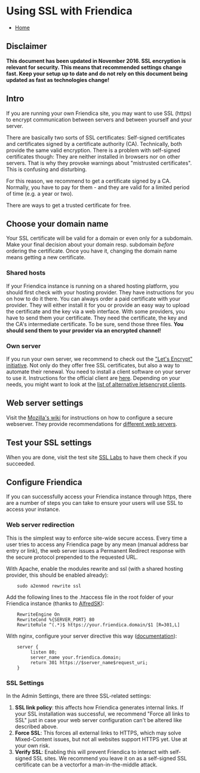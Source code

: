 Using SSL with Friendica
=====================================

* [Home](help)

## Disclaimer

**This document has been updated in November 2016.
SSL encryption is relevant for security.
This means that recommended settings change fast.
Keep your setup up to date and do not rely on this document being updated as fast as technologies change!**

## Intro

If you are running your own Friendica site, you may want to use SSL (https) to encrypt communication between servers and between yourself and your server.

There are basically two sorts of SSL certificates: Self-signed certificates and certificates signed by a certificate authority (CA).
Technically, both provide the same valid encryption.
There is a problem with self-signed certificates though:
They are neither installed in browsers nor on other servers.
That is why they provoke warnings about "mistrusted certificates".
This is confusing and disturbing.

For this reason, we recommend to get a certificate signed by a CA.
Normally, you have to pay for them - and they are valid for a limited period of time (e.g. a year or two).

There are ways to get a trusted certificate for free.

## Choose your domain name

Your SSL certificate will be valid for a domain or even only for a subdomain.
Make your final decision about your domain resp. subdomain *before* ordering the certificate.
Once you have it, changing the domain name means getting a new certificate.

### Shared hosts

If your Friendica instance is running on a shared hosting platform, you should first check with your hosting provider.
They have instructions for you on how to do it there.
You can always order a paid certificate with your provider.
They will either install it for you or provide an easy way to upload the certificate and the key via a web interface.
With some providers, you have to send them your certificate.
They need the certificate, the key and the CA's intermediate certificate.
To be sure, send those three files.
**You should send them to your provider via an encrypted channel!**

### Own server

If you run your own server, we recommend to check out the ["Let's Encrypt" initiative](https://letsencrypt.org/).
Not only do they offer free SSL certificates, but also a way to automate their renewal.
You need to install a client software on your server to use it.
Instructions for the official client are [here](https://certbot.eff.org/).
Depending on your needs, you might want to look at the [list of alternative letsencrypt clients](https://letsencrypt.org/docs/client-options/).

## Web server settings

Visit the [Mozilla's wiki](https://wiki.mozilla.org/Security/Server_Side_TLS) for instructions on how to configure a secure webserver.
They provide recommendations for [different web servers](https://mozilla.github.io/server-side-tls/ssl-config-generator/).

## Test your SSL settings

When you are done, visit the test site [SSL Labs](https://www.ssllabs.com/ssltest/) to have them check if you succeeded.

## Configure Friendica

If you can successfully access your Friendica instance through https, there are a number of steps you can take to ensure your users will use SSL to access your instance.

### Web server redirection

This is the simplest way to enforce site-wide secure access.
Every time a user tries to access any Friendica page by any mean (manual address bar entry or link), the web server issues a Permanent Redirect response with the secure protocol prepended to the requested URL.

With Apache, enable the modules rewrite and ssl (with a shared hosting provider, this should be enabled already):

        sudo a2enmod rewrite ssl

Add the following lines to the .htaccess file in the root folder of your Friendica instance (thanks to [AlfredSK](https://github.com/AlfredSK)):

        RewriteEngine On
        RewriteCond %{SERVER_PORT} 80
        RewriteRule ^(.*)$ https://your.friendica.domain/$1 [R=301,L]

With nginx, configure your server directive this way ([documentation](https://www.nginx.com/blog/creating-nginx-rewrite-rules/)):

        server {
             listen 80;
             server_name your.friendica.domain;
             return 301 https://$server_name$request_uri;
        }

### SSL Settings

In the Admin Settings, there are three SSL-related settings:

1. **SSL link policy**: this affects how Friendica generates internal links. If your SSL installation was successful, we recommend "Force all links to SSL" just in case your web server configuration can't be altered like described above.
2. **Force SSL**: This forces all external links to HTTPS, which may solve Mixed-Content issues, but not all websites support HTTPS yet. Use at your own risk.
3. **Verify SSL**: Enabling this will prevent Friendica to interact with self-signed SSL sites. We recommend you leave it on as a self-signed SSL certificate can be a vectorfor a man-in-the-middle attack.
